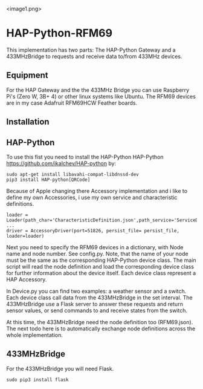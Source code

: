 
<image1.png>


# HAP-Python-RFM69

This implementation has two parts: The HAP-Python Gateway and a 433MHzBridge to requests and receive data to/from 433MHz devices.

## Equipment

For the HAP Gateway and the the 433MHz Bridge you can use Raspberry Pi's (Zero W, 3B+ 4) or other linux systems like Ubuntu.
The RFM69 devices are in my case Adafruit RFM69HCW Feather boards.

## Installation

## HAP-Python

To use this fist you need to install the HAP-Python HAP-Python <https://github.com/ikalchev/HAP-python> by:

````
sudo apt-get install libavahi-compat-libdnssd-dev
pip3 install HAP-python[QRCode]
`````

Because of Apple changing there Accessory implementation and i like to define my own Accessories, i use my own service and characteristic definitions.

````
loader = Loader(path_char='CharacteristicDefinition.json',path_service='ServiceDefinition.json')
...
driver = AccessoryDriver(port=51826, persist_file= persist_file, loader=loader)
````

Next you need to specify the RFM69 devices in a dictionary, with Node name and node number. See config.py. Note, that the name of your node must be the same as the corresponding HAP-Python device class.
The main script will read the node definition and load the corresponding device class for further information about the device itself. Each device class represent a HAP Accessory.

In Device.py you can find two examples: a weather sensor and a switch.
Each device class call data from the 433MHzBridge in the set interval. The 433MHzBridge use a Flask server to answer these requests and return sensor values, or send commands to and receive states from the switch.

At this time, the 433MHzBridge need the node definition too (RFM69.json). The next todo here is to automatically exchange node definitions across the whole implementation.

## 433MHzBridge

For the 433MHzBridge you will need Flask.

````
sudo pip3 install flask

`````







